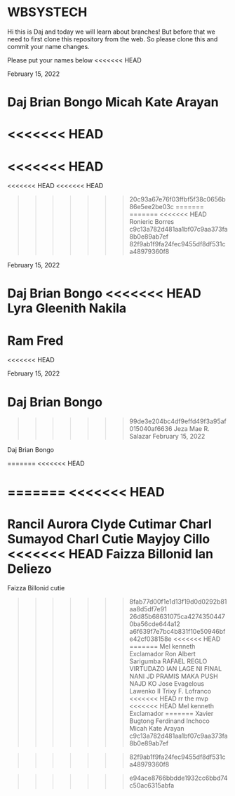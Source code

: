 # WBSYSTECH

Hi this is Daj and today we will learn about branches! But before that we need to first clone this repository from the web. So please clone this and commit your name changes.


Please put your names below
<<<<<<< HEAD

February 15, 2022

Daj Brian Bongo
Micah Kate Arayan
=======
<<<<<<< HEAD
=======
<<<<<<< HEAD
=======
<<<<<<< HEAD
<<<<<<< HEAD
>>>>>>> 20c93a67e76f03ffbf5f38c0656b86e5ee2be03c
=======
=======
<<<<<<< HEAD
>>>>>>> Ronieric Borres
>>>>>>> c9c13a782d481aa1bf07c9aa373fa8b0e89ab7ef
>>>>>>> 82f9ab1f9fa24fec9455df8df531ca48979360f8

February 15, 2022

Daj Brian Bongo
<<<<<<< HEAD
Lyra Gleenith Nakila
=======

Ram Fred
=======
<<<<<<< HEAD


February 15, 2022

Daj Brian Bongo
=======
>>>>>>> 99de3e204bc4df9effd49f3a95af015040af6636
Jeza Mae R. Salazar
February 15, 2022

Daj Brian Bongo

=======
<<<<<<< HEAD



=======
<<<<<<< HEAD
=======
Rancil Aurora
Clyde Cutimar
Charl Sumayod
Charl Cutie
Mayjoy Cillo
<<<<<<< HEAD
Faizza Billonid
Ian Deliezo
=======
Faizza Billonid cutie
>>>>>>> 8fab77d00f1e1d13f19d0d0292b81aa8d5df7e91
>>>>>>> 26d85b68631075ca42743504470ba56cde644a12
>>>>>>> a6f639f7e7bc4b831f10e50946bfe42cf038158e
<<<<<<< HEAD
=======
Mel kenneth Exclamador
Ron Albert Sarigumba
RAFAEL REGLO VIRTUDAZO
IAN LAGE NI FINAL NANI JD PRAMIS MAKA PUSH NAJD KO
Jose Evagelous Lawenko II
Trixy F. Lofranco
<<<<<<< HEAD
rr the mvp
<<<<<<< HEAD
Mel kenneth Exclamador
=======
Xavier Bugtong
Ferdinand Inchoco
Micah Kate Arayan
>>>>>>> c9c13a782d481aa1bf07c9aa373fa8b0e89ab7ef

>>>>>>> 82f9ab1f9fa24fec9455df8df531ca48979360f8



>>>>>>> e94ace8766bbdde1932cc6bbd74c50ac6315abfa
